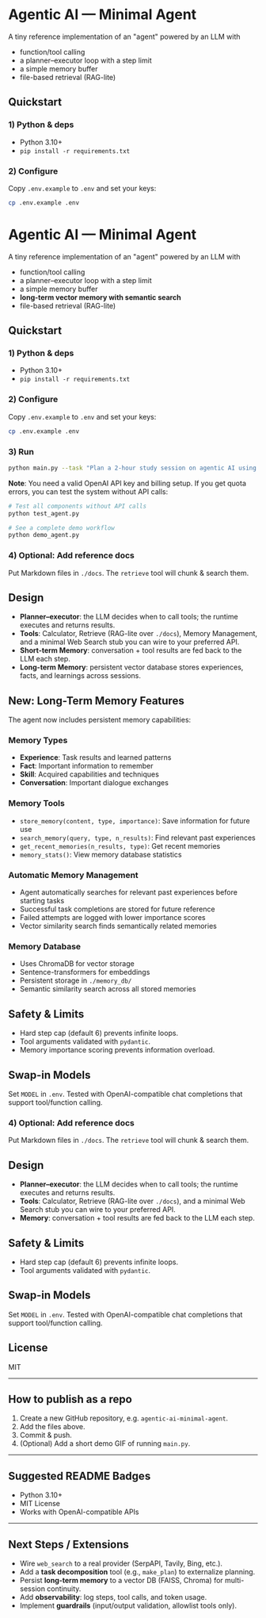 # Agentic AI — Minimal Agent

A tiny reference implementation of an "agent" powered by an LLM with
- function/tool calling
- a planner–executor loop with a step limit
- a simple memory buffer
- file-based retrieval (RAG-lite)

## Quickstart

### 1) Python & deps
- Python 3.10+
- `pip install -r requirements.txt`

### 2) Configure
Copy `.env.example` to `.env` and set your keys:
```bash
cp .env.example .env
```

# Agentic AI — Minimal Agent

A tiny reference implementation of an "agent" powered by an LLM with
- function/tool calling
- a planner–executor loop with a step limit
- a simple memory buffer
- **long-term vector memory with semantic search**
- file-based retrieval (RAG-lite)

## Quickstart

### 1) Python & deps
- Python 3.10+
- `pip install -r requirements.txt`

### 2) Configure
Copy `.env.example` to `.env` and set your keys:
```bash
cp .env.example .env
```

### 3) Run

```bash
python main.py --task "Plan a 2-hour study session on agentic AI using the docs and calculate the total minutes spent on each topic."
```

**Note**: You need a valid OpenAI API key and billing setup. If you get quota errors, you can test the system without API calls:

```bash
# Test all components without API calls
python test_agent.py

# See a complete demo workflow
python demo_agent.py
```

### 4) Optional: Add reference docs

Put Markdown files in `./docs`. The `retrieve` tool will chunk & search them.

## Design

* **Planner–executor**: the LLM decides when to call tools; the runtime executes and returns results.
* **Tools**: Calculator, Retrieve (RAG-lite over `./docs`), Memory Management, and a minimal Web Search stub you can wire to your preferred API.
* **Short-term Memory**: conversation + tool results are fed back to the LLM each step.
* **Long-term Memory**: persistent vector database stores experiences, facts, and learnings across sessions.

## New: Long-Term Memory Features

The agent now includes persistent memory capabilities:

### Memory Types
- **Experience**: Task results and learned patterns
- **Fact**: Important information to remember
- **Skill**: Acquired capabilities and techniques
- **Conversation**: Important dialogue exchanges

### Memory Tools
- `store_memory(content, type, importance)`: Save information for future use
- `search_memory(query, type, n_results)`: Find relevant past experiences
- `get_recent_memories(n_results, type)`: Get recent memories
- `memory_stats()`: View memory database statistics

### Automatic Memory Management
- Agent automatically searches for relevant past experiences before starting tasks
- Successful task completions are stored for future reference
- Failed attempts are logged with lower importance scores
- Vector similarity search finds semantically related memories

### Memory Database
- Uses ChromaDB for vector storage
- Sentence-transformers for embeddings
- Persistent storage in `./memory_db/`
- Semantic similarity search across all stored memories

## Safety & Limits

* Hard step cap (default 6) prevents infinite loops.
* Tool arguments validated with `pydantic`.
* Memory importance scoring prevents information overload.

## Swap-in Models

Set `MODEL` in `.env`. Tested with OpenAI-compatible chat completions that support tool/function calling.

### 4) Optional: Add reference docs

Put Markdown files in `./docs`. The `retrieve` tool will chunk & search them.

## Design

* **Planner–executor**: the LLM decides when to call tools; the runtime executes and returns results.
* **Tools**: Calculator, Retrieve (RAG-lite over `./docs`), and a minimal Web Search stub you can wire to your preferred API.
* **Memory**: conversation + tool results are fed back to the LLM each step.

## Safety & Limits

* Hard step cap (default 6) prevents infinite loops.
* Tool arguments validated with `pydantic`.

## Swap-in Models

Set `MODEL` in `.env`. Tested with OpenAI-compatible chat completions that support tool/function calling.

## License

MIT

---

## How to publish as a repo

1. Create a new GitHub repository, e.g. `agentic-ai-minimal-agent`.
2. Add the files above.
3. Commit & push.
4. (Optional) Add a short demo GIF of running `main.py`.

---

## Suggested README Badges

* Python 3.10+
* MIT License
* Works with OpenAI-compatible APIs

---

## Next Steps / Extensions

* Wire `web_search` to a real provider (SerpAPI, Tavily, Bing, etc.).
* Add a **task decomposition** tool (e.g., `make_plan`) to externalize planning.
* Persist **long-term memory** to a vector DB (FAISS, Chroma) for multi-session continuity.
* Add **observability**: log steps, tool calls, and token usage.
* Implement **guardrails** (input/output validation, allowlist tools only).